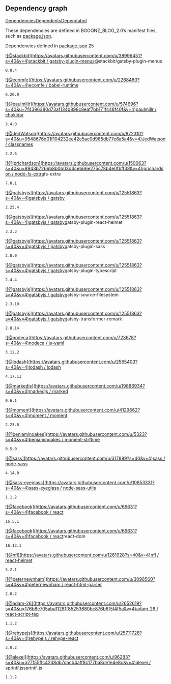 Dependency graph
----------------

[Dependencies](https://github.com/bgoonz/BGOONZ_BLOG_2.0/network/dependencies)[Dependents](https://github.com/bgoonz/BGOONZ_BLOG_2.0/network/dependents)[Dependabot](https://github.com/bgoonz/BGOONZ_BLOG_2.0/network/updates)

These dependencies are defined in BGOONZ\_BLOG\_2.0’s manifest files, such as [package.json](https://github.com/bgoonz/BGOONZ_BLOG_2.0/network/dependencies#package.json "package.json").

Dependencies defined in [package.json](https://github.com/bgoonz/BGOONZ_BLOG_2.0/blob/master/package.json "package.json") 25

[!<span class="citation" data-cites="stackbit">\[@stackbit\]</span>(https://avatars.githubusercontent.com/u/38996451?s=40&v=4)](https://github.com/stackbit)[stackbit / gatsby-plugin-menus](https://github.com/stackbit/gatsby-plugin-menus)<span class="citation" data-cites="stackbit/gatsby-plugin-menus">@stackbit/gatsby-plugin-menus</span>

`0.0.4`

[!<span class="citation" data-cites="ecomfe">\[@ecomfe\]</span>(https://avatars.githubusercontent.com/u/2268460?s=40&v=4)](https://github.com/ecomfe)[ecomfe / babel-runtime](https://github.com/ecomfe/babel-runtime)

`6.26.0`

[!<span class="citation" data-cites="paulmillr">\[@paulmillr\]</span>(https://avatars.githubusercontent.com/u/574696?s=40&u=7f4396380d73af134b898c8eaf7bb171f448f40f&v=4)](https://github.com/paulmillr)[paulmillr / chokidar](https://github.com/paulmillr/chokidar)

`3.4.0`

[!<span class="citation" data-cites="JedWatson">\[@JedWatson\]</span>(https://avatars.githubusercontent.com/u/872310?s=40&u=9548676d01f104232ee42e5ac0d985db77e6a5a4&v=4)](https://github.com/JedWatson)[JedWatson / classnames](https://github.com/JedWatson/classnames)

`2.2.6`

[!<span class="citation" data-cites="jprichardson">\[@jprichardson\]</span>(https://avatars.githubusercontent.com/u/150063?s=40&u=8943b7266b8b0b03d4ceb66e275c78b4e0fbff38&v=4)](https://github.com/jprichardson)[jprichardson / node-fs-extra](https://github.com/jprichardson/node-fs-extra)fs-extra

`7.0.1`

[!<span class="citation" data-cites="gatsbyjs">\[@gatsbyjs\]</span>(https://avatars.githubusercontent.com/u/12551863?s=40&v=4)](https://github.com/gatsbyjs)[gatsbyjs / gatsby](https://github.com/gatsbyjs/gatsby)

`2.25.4`

[!<span class="citation" data-cites="gatsbyjs">\[@gatsbyjs\]</span>(https://avatars.githubusercontent.com/u/12551863?s=40&v=4)](https://github.com/gatsbyjs)[gatsbyjs / gatsby](https://github.com/gatsbyjs/gatsby)gatsby-plugin-react-helmet

`3.3.3`

[!<span class="citation" data-cites="gatsbyjs">\[@gatsbyjs\]</span>(https://avatars.githubusercontent.com/u/12551863?s=40&v=4)](https://github.com/gatsbyjs)[gatsbyjs / gatsby](https://github.com/gatsbyjs/gatsby)gatsby-plugin-sass

`2.8.0`

[!<span class="citation" data-cites="gatsbyjs">\[@gatsbyjs\]</span>(https://avatars.githubusercontent.com/u/12551863?s=40&v=4)](https://github.com/gatsbyjs)[gatsbyjs / gatsby](https://github.com/gatsbyjs/gatsby)gatsby-plugin-typescript

`2.4.4`

[!<span class="citation" data-cites="gatsbyjs">\[@gatsbyjs\]</span>(https://avatars.githubusercontent.com/u/12551863?s=40&v=4)](https://github.com/gatsbyjs)[gatsbyjs / gatsby](https://github.com/gatsbyjs/gatsby)gatsby-source-filesystem

`2.3.10`

[!<span class="citation" data-cites="gatsbyjs">\[@gatsbyjs\]</span>(https://avatars.githubusercontent.com/u/12551863?s=40&v=4)](https://github.com/gatsbyjs)[gatsbyjs / gatsby](https://github.com/gatsbyjs/gatsby)gatsby-transformer-remark

`2.8.14`

[!<span class="citation" data-cites="nodeca">\[@nodeca\]</span>(https://avatars.githubusercontent.com/u/723678?s=40&v=4)](https://github.com/nodeca)[nodeca / js-yaml](https://github.com/nodeca/js-yaml)

`3.12.2`

[!<span class="citation" data-cites="lodash">\[@lodash\]</span>(https://avatars.githubusercontent.com/u/2565403?s=40&v=4)](https://github.com/lodash)[lodash / lodash](https://github.com/lodash/lodash)

`4.17.11`

[!<span class="citation" data-cites="markedjs">\[@markedjs\]</span>(https://avatars.githubusercontent.com/u/19886934?s=40&v=4)](https://github.com/markedjs)[markedjs / marked](https://github.com/markedjs/marked)

`0.6.1`

[!<span class="citation" data-cites="moment">\[@moment\]</span>(https://avatars.githubusercontent.com/u/4129662?s=40&v=4)](https://github.com/moment)[moment / moment](https://github.com/moment/moment)

`2.23.0`

[!<span class="citation" data-cites="benjaminoakes">\[@benjaminoakes\]</span>(https://avatars.githubusercontent.com/u/5323?s=40&v=4)](https://github.com/benjaminoakes)[benjaminoakes / moment-strftime](https://github.com/benjaminoakes/moment-strftime)

`0.5.0`

[!<span class="citation" data-cites="sass">\[@sass\]</span>(https://avatars.githubusercontent.com/u/317889?s=40&v=4)](https://github.com/sass)[sass / node-sass](https://github.com/sass/node-sass)

`4.14.0`

[!<span class="citation" data-cites="sass-eyeglass">\[@sass-eyeglass\]</span>(https://avatars.githubusercontent.com/u/10853331?s=40&v=4)](https://github.com/sass-eyeglass)[sass-eyeglass / node-sass-utils](https://github.com/sass-eyeglass/node-sass-utils)

`1.1.2`

[!<span class="citation" data-cites="facebook">\[@facebook\]</span>(https://avatars.githubusercontent.com/u/69631?s=40&v=4)](https://github.com/facebook)[facebook / react](https://github.com/facebook/react)

`16.5.1`

[!<span class="citation" data-cites="facebook">\[@facebook\]</span>(https://avatars.githubusercontent.com/u/69631?s=40&v=4)](https://github.com/facebook)[facebook / react](https://github.com/facebook/react)react-dom

`16.13.1`

[!<span class="citation" data-cites="nfl">\[@nfl\]</span>(https://avatars.githubusercontent.com/u/1261928?s=40&v=4)](https://github.com/nfl)[nfl / react-helmet](https://github.com/nfl/react-helmet)

`5.2.1`

[!<span class="citation" data-cites="peternewnham">\[@peternewnham\]</span>(https://avatars.githubusercontent.com/u/3098560?s=40&v=4)](https://github.com/peternewnham)[peternewnham / react-html-parser](https://github.com/peternewnham/react-html-parser)

`2.0.2`

[!<span class="citation" data-cites="adam-26">\[@adam-26\]</span>(https://avatars.githubusercontent.com/u/2652619?s=40&u=176b8e705aba11281f85253680bc876b6f5f4f5a&v=4)](https://github.com/adam-26)[adam-26 / react-script-tag](https://github.com/adam-26/react-script-tag)

`1.1.2`

[!<span class="citation" data-cites="rehypejs">\[@rehypejs\]</span>(https://avatars.githubusercontent.com/u/25711728?s=40&v=4)](https://github.com/rehypejs)[rehypejs / rehype-react](https://github.com/rehypejs/rehype-react)

`3.0.2`

[!<span class="citation" data-cites="alexei">\[@alexei\]</span>(https://avatars.githubusercontent.com/u/96283?s=40&u=a27f55ffc42d8db7dacb4aff8c177ba8de1e4e8c&v=4)](https://github.com/alexei)[alexei / sprintf.js](https://github.com/alexei/sprintf.js)sprintf-js

`1.1.2`
